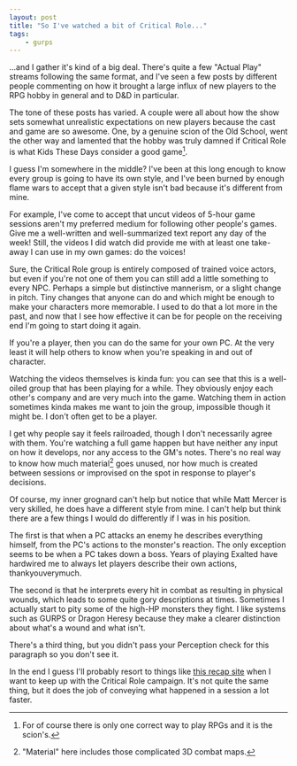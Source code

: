 ```yaml
---
layout: post
title: "So I've watched a bit of Critical Role..."
tags:
    - gurps
---
```


...and I gather it's kind of a big deal. There's quite a few "Actual Play"
streams following the same format, and I've seen a few posts by different people
commenting on how it brought a large influx of new players to the RPG hobby in
general and to D&D in particular.

The tone of these posts has varied. A couple were all about how the show sets
somewhat unrealistic expectations on new players because the cast and game are
so awesome. One, by a genuine scion of the Old School, went the other way and
lamented that the hobby was truly damned if Critical Role is what Kids These
Days consider a good game[^1].

I guess I'm somewhere in the middle? I've been at this long enough to know every
group is going to have its own style, and I've been burned by enough flame wars
to accept that a given style isn't bad because it's different from mine.

For example, I've come to accept that uncut videos of 5-hour game sessions
aren't my preferred medium for following other people's games. Give me a
well-written and well-summarized text report any day of the week! Still, the
videos I did watch did provide me with at least one take-away I can use in my
own games: do the voices!

Sure, the Critical Role group is entirely composed of trained voice actors, but
even if you're not one of them you can still add a little something to every
NPC. Perhaps a simple but distinctive mannerism, or a slight change in
pitch. Tiny changes that anyone can do and which might be enough to make your
characters more memorable. I used to do that a lot more in the past, and now
that I see how effective it can be for people on the receiving end I'm going to
start doing it again.

If you're a player, then you can do the same for your own PC. At the very least
it will help others to know when you're speaking in and out of character.

Watching the videos themselves is kinda fun: you can see that this is a
well-oiled group that has been playing for a while. They obviously enjoy each
other's company and are very much into the game. Watching them in action
sometimes kinda makes me want to join the group, impossible though it might
be. I don't often get to be a player.

I get why people say it feels railroaded, though I don't necessarily agree with
them. You're watching a full game happen but have neither any input on how it
develops, nor any access to the GM's notes. There's no real way to know how much
material[^2] goes unused, nor how much is created between sessions or improvised
on the spot in response to player's decisions.

Of course, my inner grognard can't help but notice that while Matt Mercer is
very skilled, he does have a different style from mine. I can't help but think
there are a few things I would do differently if I was in his position.

The first is that when a PC attacks an enemy he describes everything himself,
from the PC's actions to the monster's reaction. The only exception seems to be
when a PC takes down a boss. Years of playing Exalted have hardwired me to
always let players describe their own actions, thankyouverymuch.

The second is that he interprets every hit in combat as resulting in physical
wounds, which leads to some quite gory descriptions at times. Sometimes I
actually start to pity some of the high-HP monsters they fight. I like systems
such as GURPS or Dragon Heresy because they make a clearer distinction about
what's a wound and what isn't.

There's a third thing, but you didn't pass your Perception check for this
paragraph so you don't see it.

In the end I guess I'll probably resort to things like [this recap site][1] when
I want to keep up with the Critical Role campaign. It's not quite the same
thing, but it does the job of conveying what happened in a session a lot faster.

[^1]: For of course there is only one correct way to play RPGs and it is the
    scion's.

[^2]: "Material" here includes those complicated 3D combat maps.

[1]: http://www.projectderailed.com/critical-role-recap/
